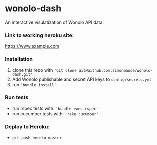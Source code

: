 # wonolo-dash
An interactive visulatization of Wonolo API data.

### Link to working heroku site:   
https://www.example.com

### Installation

1. clone this repo with `'git clone git@github.com:simonmaude/wonolo-dash.git'`
2. Add Wonolo publishable and secret API keys to `config/secrets.yml` 
3. run `'bundle install'`

### Run tests

* run rspec tests with: `'bundle exec rspec'`
* run cucumber tests with: `'rake cucumber'`

### Deploy to Heroku:

* `git push heroku master`
